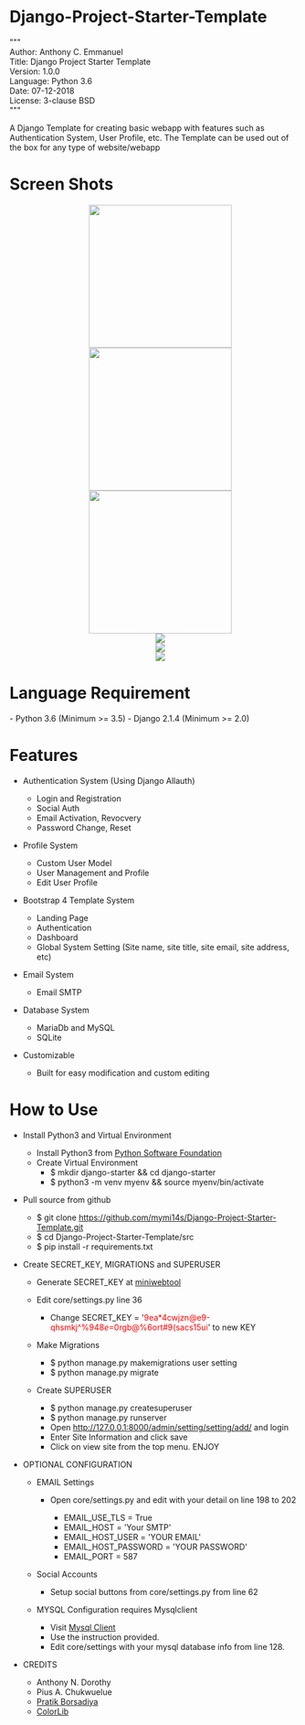 # Django-Project-Starter-Template
"""<br>
Author: Anthony C. Emmanuel<br>
Title: Django Project Starter Template<br>
Version: 1.0.0<br>
Language: Python 3.6<br>
Date: 07-12-2018<br>
License: 3-clause BSD<br>
"""

A Django Template for creating basic webapp with features such as Authentication System, User Profile, etc.
The Template can be used out of the box for any type of website/webapp
<h1> Screen Shots </h1>
<font align="center">
<ul>
  <img src="https://raw.githubusercontent.com/mymi14s/mymi14s.github.io/master/index.png" alt=""/>
  <br><img src="https://raw.githubusercontent.com/mymi14s/mymi14s.github.io/master/Login_without_social_button.png" width="250"/>
  <img src="https://raw.githubusercontent.com/mymi14s/mymi14s.github.io/master/login_with_social_button.png" width="250"/>
  <img src="https://raw.githubusercontent.com/mymi14s/mymi14s.github.io/master/Signup.png" width="250"/>
  <br><img src="https://raw.githubusercontent.com/mymi14s/mymi14s.github.io/master/home.png"/>
  <br><img src="https://raw.githubusercontent.com/mymi14s/mymi14s.github.io/master/profile.png"/>
  <br><img src="https://raw.githubusercontent.com/mymi14s/mymi14s.github.io/master/admin.png"/>
</ul>
</font>

<h1>Language Requirement</h1>
  - Python 3.6 (Minimum >= 3.5)
  - Django 2.1.4 (Minimum >= 2.0)

<h1>Features</h1>

+ Authentication System (Using Django Allauth)
  - Login and Registration
  - Social Auth
  - Email Activation, Revocvery
  - Password Change, Reset

+ Profile System
  - Custom User Model
  - User Management and Profile
  - Edit User Profile

+ Bootstrap 4 Template System
  - Landing Page
  - Authentication
  - Dashboard
  - Global System Setting (Site name, site title, site email, site address, etc)

+ Email System
  - Email SMTP

+ Database System
  - MariaDb and MySQL
  - SQLite

+ Customizable
  - Built for easy modification and custom editing

<h1>How to Use</h1>

+ Install Python3 and Virtual Environment
  - Install Python3 from <a href="https://www.python.org">Python Software Foundation</a>
  - Create Virtual Environment
    - $ mkdir django-starter && cd django-starter
    - $ python3 -m venv myenv && source myenv/bin/activate

+ Pull source from github
  - $ git clone https://github.com/mymi14s/Django-Project-Starter-Template.git
  - $ cd Django-Project-Starter-Template/src
  - $ pip install -r requirements.txt

+ Create SECRET_KEY, MIGRATIONS and SUPERUSER
  - Generate SECRET_KEY at <a href="https://www.miniwebtool.com/django-secret-key-generator/">miniwebtool</a>
  - Edit core/settings.py line 36
    - Change SECRET_KEY = '<font color="red">9ea*4cwjzn@e9-qhsmkj^%94$8e$=0rgb@%6ort#9(sacs15ui</font>' to new KEY

  - Make Migrations
    - $ python manage.py makemigrations user setting
    - $ python manage.py migrate

  - Create SUPERUSER
    - $ python manage.py createsuperuser
    - $ python manage.py runserver
    - Open http://127.0.0.1:8000/admin/setting/setting/add/ and login
    - Enter Site Information and click save
    - Click on view site from the top menu. ENJOY

+ OPTIONAL CONFIGURATION
  - EMAIL Settings
    - Open core/settings.py and edit with your detail on line 198 to 202

      - EMAIL_USE_TLS = True
      - EMAIL_HOST = 'Your SMTP'
      - EMAIL_HOST_USER = 'YOUR EMAIL'
      - EMAIL_HOST_PASSWORD = 'YOUR PASSWORD'
      - EMAIL_PORT = 587

  - Social Accounts
    - Setup social buttons from core/settings.py from line 62  

  - MYSQL Configuration requires Mysqlclient
    - Visit <a href="https://pypi.org/project/mysqlclient/">Mysql Client</a>
    - Use the instruction provided.
    - Edit core/settings with your mysql database info from line 128.

+ CREDITS
  - Anthony N. Dorothy
  - Pius A. Chukwuelue
  - <a href="https://github.com/pratikborsadiya/vali-admin">Pratik Borsadiya<a/>
  - <a href="https://colorlib.com/demo?theme=creative-agency">ColorLib</a>
